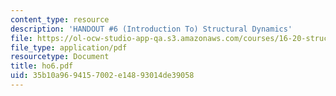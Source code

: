 ```yaml
---
content_type: resource
description: 'HANDOUT #6 (Introduction To) Structural Dynamics'
file: https://ol-ocw-studio-app-qa.s3.amazonaws.com/courses/16-20-structural-mechanics-fall-2002/35b10a9694157002e14893014de39058_ho6.pdf
file_type: application/pdf
resourcetype: Document
title: ho6.pdf
uid: 35b10a96-9415-7002-e148-93014de39058
---
```

